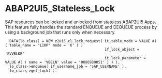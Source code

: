 # ABAP2UI5_Stateless_Lock
SAP resources can be locked and unlocked from stateless ABAP2UI5 Apps. This feature fully handles the standard ENQUEUE and DEQUEUE process by using a background job that runs only when necessary.

      DATA(lo_class) = NEW z2ui5_cl_lock_request( it_table_mode = VALUE #( ( table_name = 'LIKP' mode = 'O' ) )
                                                  if_lock_object = 'EVVBLKE'
                                                  it_lock_parameter = VALUE #( ( name = 'VBELN' value = '0086900051' ) ) ).
      lo_class->enqueue( if_username_job = 'SAP_USERNAME' ).
      lo_class->get_lock( ).
